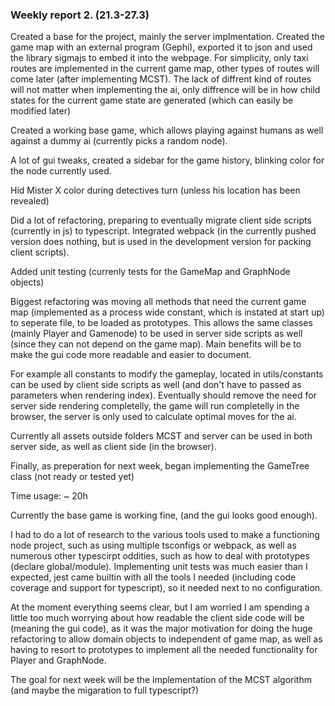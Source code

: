 ### Weekly report 2. (21.3-27.3)

Created a base for the project, mainly the server implmentation. Created the game map with an external program (Gephi), exported it to json and used the library sigmajs to embed it into the webpage. For simplicity, only taxi routes are implemented in the current game map, other types of routes will come later (after implementing MCST). The lack of diffrent kind of routes will not matter when implementing the ai, only diffrence will be in how child states for the current game state are generated (which can easily be modified later)

Created a working base game, which allows playing against humans as well against a dummy ai (currently picks a random node).

A lot of gui tweaks, created a sidebar for the game history, blinking color for the node currently used.

Hid Mister X color during detectives turn (unless his location has been revealed)

Did a lot of refactoring, preparing to eventually migrate client side scripts (currently in js) to typescript. Integrated webpack (in the currently pushed version does nothing, but is used in the development version for packing client scripts).

Added unit testing (currenly tests for the GameMap and GraphNode objects)

Biggest refactoring was moving all methods that need the current game map (implemented as a process wide constant, which is instated at start up) to seperate file, to be loaded as prototypes. This allows the same classes (mainly Player and Gamenode) to be used in server side scripts as well (since they can not depend on the game map). Main benefits will be to make the gui code more readable and easier to document.

For example all constants to modify the gameplay, located in utils/constants can be used by client side scripts as well (and don't have to passed as parameters when rendering index). Eventually should remove the need for server side rendering completelly, the game will run completelly in the browser, the server is only used to calculate optimal moves for the ai.

Currently all assets outside folders MCST and server can be used in both server side, as well as client side (in the browser).

Finally, as preperation for next week, began implementing the GameTree class (not ready or tested yet)

Time usage: ~ 20h

Currently the base game is working fine, (and the gui looks good enough).

I had to do a lot of research to the various tools used to make a functioning node project, such as using multiple tsconfigs or webpack, as well as numerous other typescirpt oddities, such as how to deal with prototypes (declare global/module). Implementing unit tests was much easier than I expected, jest came builtin with all the tools I needed (including code coverage and support for typescript), so it needed next to no configuration.

At the moment everything seems clear, but I am worried I am spending a little too much worrying about how readable the client side code will be (meaning the gui code), as it was the major motivation for doing the huge refactoring to allow domain objects to independent of game map, as well as having to resort to prototypes to implement all the needed functionality for Player and GraphNode.

The goal for next week will be the implementation of the MCST algorithm (and maybe the migaration to full typescript?)
